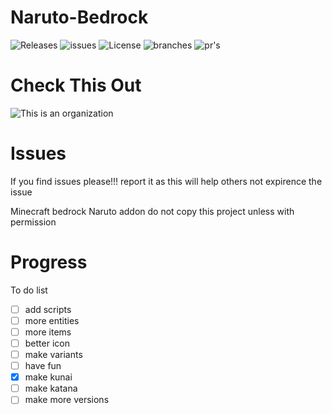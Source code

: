 # Naruto-Bedrock 
![Releases](https://badgen.net/github/release/modmaker101/minecraft-bedrock-naruto)  ![issues](https://badgen.net/github/open-issues/modmaker101/minecraft-bedrock-naruto)  ![License](https://badgen.net/badge/license/BSL/blue) ![branches](https://badgen.net/github/branches/modmaker101/minecraft-bedrock-naruto) ![pr's](https://badgen.net/github/merged-prs/modmaker101/minecraft-bedrock-naruto)

# Check This Out
![This is an organization](https://github.com/Minecraft-Bedrock-Addons/Minecraft-Bedrock-Naruto)

# Issues
If you find issues please!!! report it as this will help others not expirence the issue

Minecraft bedrock Naruto addon
do not copy this project unless with permission

# Progress

To do list
- [ ] add scripts
- [ ] more entities
- [ ] more items
- [ ] better icon
- [ ] make variants
- [ ] have fun
- [x] make kunai
- [ ] make katana
- [ ] make more versions
